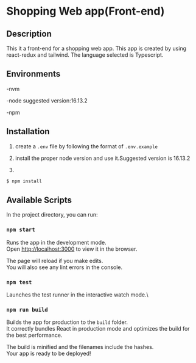 # Shopping Web app(Front-end)

## Description

This it a front-end for a shopping web app. This app is created by using react-redux and tailwind. The language selected is Typescript.

## Environments

-nvm

-node suggested version:16.13.2

-npm

## Installation

1. create a `.env` file by following the format of `.env.example`

2. install the proper node version and use it.Suggested version is 16.13.2

3.

```sh
$ npm install
```

## Available Scripts

In the project directory, you can run:

### `npm start`

Runs the app in the development mode.\
Open [http://localhost:3000](http://localhost:3000) to view it in the browser.

The page will reload if you make edits.\
You will also see any lint errors in the console.

### `npm test`

Launches the test runner in the interactive watch mode.\

### `npm run build`

Builds the app for production to the `build` folder.\
It correctly bundles React in production mode and optimizes the build for the best performance.

The build is minified and the filenames include the hashes.\
Your app is ready to be deployed!
